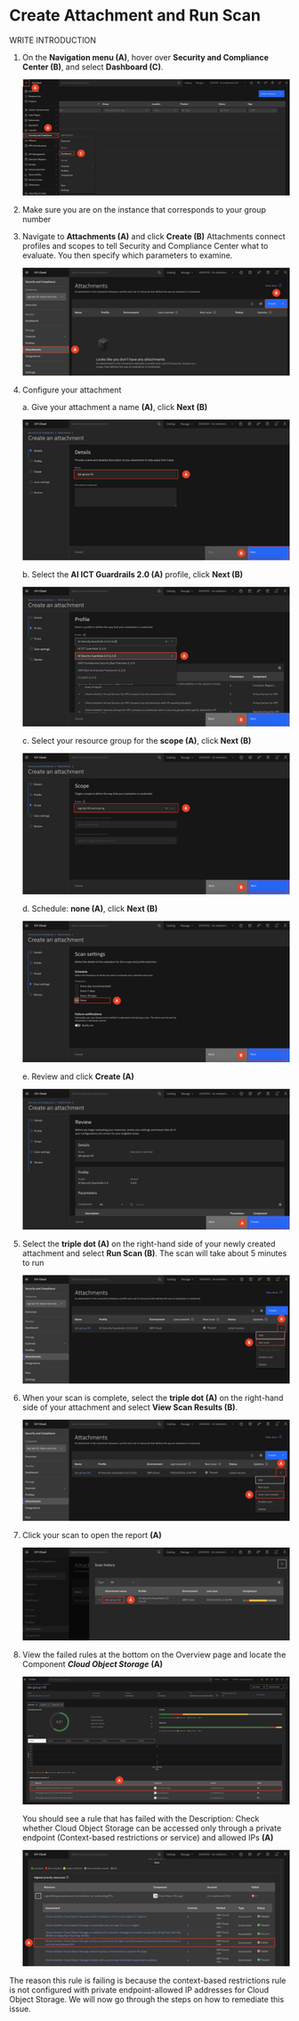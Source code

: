 # Create Attachment and Run Scan

WRITE INTRODUCTION 

1. On the **Navigation menu (A)**, hover over **Security and Compliance Center (B)**, and select **Dashboard (C)**.

    ![alt text](../images/2.2.1.png)

2. Make sure you are on the instance that corresponds to your group number

3. Navigate to **Attachments (A)** and click **Create (B)**
    Attachments connect profiles and scopes to tell Security and Compliance Center what to evaluate. You then specify which parameters to examine. 

    ![alt text](../images/2.2.3.png)

4. Configure your attachment <br>

    a. Give your attachment a name **(A)**, click **Next (B)**

    ![alt text](../images/2.2.4.a.png)

    b. Select the **AI ICT Guardrails 2.0 (A)** profile, click **Next (B)**

    ![alt text](../images/2.2.4.b.png)

    c. Select your resource group for the **scope (A)**, click **Next (B)**

    ![alt text](../images/2.2.4-c.png)

    d. Schedule: **none (A)**, click **Next (B)**

    ![alt text](../images/2.2.4.d.png)

    e. Review and click **Create (A)**

    ![alt text](../images/2.2.4.e.png)

5. Select the **triple dot (A)** on the right-hand side of your newly created attachment and select **Run Scan (B)**. The scan will take about 5 minutes to run
    
    ![alt text](../images/2.2.5.png)

6. When your scan is complete, select the **triple dot (A)** on the right-hand side of your attachment and select **View Scan Results (B)**.

    ![alt text](../images/2.2.6.png)

7. Click your scan to open the report **(A)**

    ![alt text](../images/2.2.7.png)

8. View the failed rules at the bottom on the Overview page and locate the Component ***Cloud Object Storage*** **(A)** <br>

    ![alt text](../images/2.2.8.png)

    You should see a rule that has failed with the Description: Check whether Cloud Object Storage can be accessed only through a private endpoint (Context-based restrictions or service) and allowed IPs **(A)**

    ![alt text](../images/2.2.8.a.png)


The reason this rule is failing is because the context-based restrictions rule is not configured with private endpoint-allowed IP addresses for Cloud Object Storage. We will now go through the steps on how to remediate this issue. 
